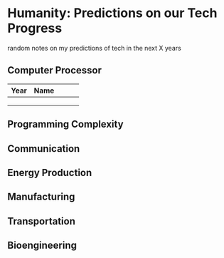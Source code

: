 # Humanity: Predictions on our Tech Progress
random notes on my predictions of tech in the next X years

## Computer Processor
| Year  | Name  |   |   |   |
|---|---|---|---|---|
|   |   |   |   |   |
|   |   |   |   |   |
|   |   |   |   |   |

## Programming Complexity

## Communication

## Energy Production

## Manufacturing

## Transportation

## Bioengineering

